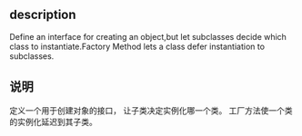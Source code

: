 ## description
Define an interface for creating an object,but let subclasses decide which class to instantiate.Factory Method lets a class defer instantiation to subclasses.

## 说明
 定义一个用于创建对象的接口， 让子类决定实例化哪一个类。 工厂方法使一个类的实例化延迟到其子类。
